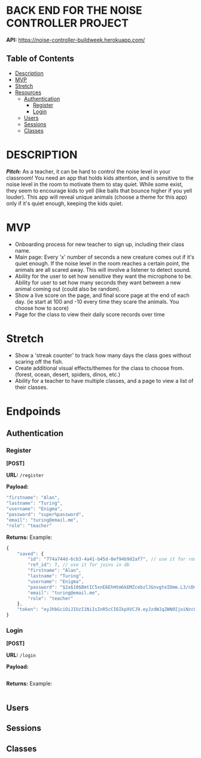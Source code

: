 # BACK END FOR THE NOISE CONTROLLER PROJECT

**API:** https://noise-controller-buildweek.herokuapp.com/

## Table of Contents

- [Description](#Description)
- [MVP](#MVP)
- [Stretch](#Stretch)
- [Resources](#Resources)
   - [Authentication](#Authentication)
        - [Register](#Register)
        - [Login](#Login)
   - [Users](#Users)
   - [Sessions](#Sessions)
   - [Classes](#Classes)

# DESCRIPTION

_**Pitch:**_ As a teacher, it can be hard to control the noise level in your classroom! You need an app that holds kids attention, and is sensitive to the noise level in the room to motivate them to stay quiet. While some exist, they seem to encourage kids to yell (like balls that bounce higher if you yell louder). This app will reveal unique animals (choose a theme for this app) only if it's quiet enough, keeping the kids quiet.

# MVP

* Onboarding process for new teacher to sign up, including their class name.
* Main page: Every 'x' number of seconds a new creature comes out if it's quiet enough. If the noise level in the room reaches a certain point, the animals are all scared away. This will involve a listener to detect sound.
* Ability for the user to set how sensitive they want the microphone to be. Ability for user to set how many seconds they want between a new animal coming out (could also be random).
* Show a live score on the page, and final score page at the end of each day. (ie start at 100 and -10 every time they scare the animals.  You choose how to score)
* Page for the class to view their daily score records over time

# Stretch

* Show a 'streak counter' to track how many days the class goes without scaring off the fish.
* Create additional visual effects/themes for the class to choose from. (forest, ocean, desert, spiders, dinos, etc.)
* Ability for a teacher to have multiple classes, and a page to view a list of their classes.

# Endpoinds

## Authentication

### Register

**[POST]**

**URL:** `/register`

**Payload:**
```js
"firstname": "Alan",
"lastname": "Turing",
"username": "Enigma",
"password": "super%password",
"email": "turing@email.me",
"role": "teacher"
```
**Returns:**
Example:
```js
{
    "saved": {
        "id": "774a744d-6cb3-4a41-b45d-0ef94b9d2af7", // use it for routes
        "ref_id": 7, // use it for joins in db
        "firstname": "Alan",
        "lastname": "Turing",
        "username": "Enigma",
        "password": "$2a$10$BmtIC5xnE6EhHtm6kEMZcebzlJGnvgteIDmm.L3/cDmNZV2ACeRDK",
        "email": "turing@email.me",
        "role": "teacher"
    },
    "token": "eyJhbGciOiJIUzI1NiIsInR5cCI6IkpXVCJ9.eyJzdWJqZWN0IjoiNzc0YTc0NGQtNmNiMy00YTQxLWI0NWQtMGVmOTRiOWQyYWY3IiwidXNlcm5hbWUiOiJNdGgiLCJyb2xlcyI6InRlYWNoZXIiLCJpYXQiOjE1NjMzMTQ4NzQsImV4cCI6MTU2MzQwMTI3NH0.UFGfIRyHym3sVwi9xkfOmQ9QdjJ9OQehFr00Hl9ZwYw"
}
```

### Login

**[POST]**

**URL:** `/login`

**Payload:**
```js
```

**Returns:**
Example:
```js
```

## Users

## Sessions

## Classes